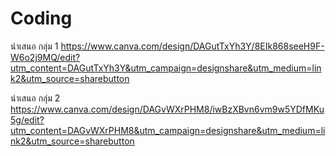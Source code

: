 # Coding
นำเสนอ กลุ่ม 1
https://www.canva.com/design/DAGutTxYh3Y/8EIk868seeH9F-W6o2j9MQ/edit?utm_content=DAGutTxYh3Y&utm_campaign=designshare&utm_medium=link2&utm_source=sharebutton

นำเสนอ กลุ่ม 2
https://www.canva.com/design/DAGvWXrPHM8/iwBzXBvn6vm9w5YDfMKu5g/edit?utm_content=DAGvWXrPHM8&utm_campaign=designshare&utm_medium=link2&utm_source=sharebutton
